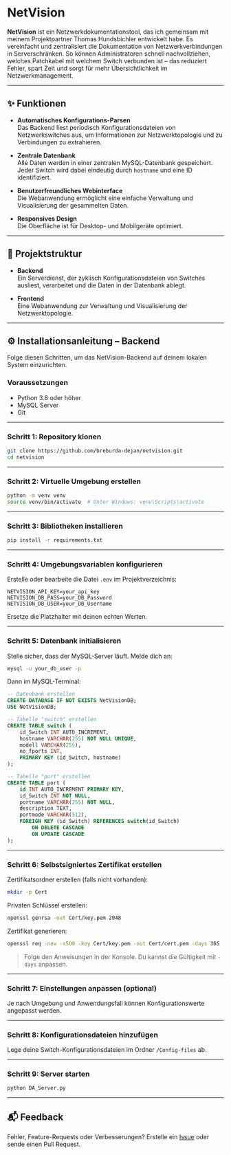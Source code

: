 # NetVision

**NetVision** ist ein Netzwerkdokumentationstool, das ich gemeinsam mit meinem Projektpartner Thomas Hundsbichler entwickelt habe. Es vereinfacht und zentralisiert die Dokumentation von Netzwerkverbindungen in Serverschränken. So können Administratoren schnell nachvollziehen, welches Patchkabel mit welchem Switch verbunden ist – das reduziert Fehler, spart Zeit und sorgt für mehr Übersichtlichkeit im Netzwerkmanagement.

---

## ✨ Funktionen

- **Automatisches Konfigurations-Parsen**  
  Das Backend liest periodisch Konfigurationsdateien von Netzwerkswitches aus, um Informationen zur Netzwerktopologie und zu Verbindungen zu extrahieren.

- **Zentrale Datenbank**  
  Alle Daten werden in einer zentralen MySQL-Datenbank gespeichert. Jeder Switch wird dabei eindeutig durch `hostname` und eine ID identifiziert.

- **Benutzerfreundliches Webinterface**  
  Die Webanwendung ermöglicht eine einfache Verwaltung und Visualisierung der gesammelten Daten.

- **Responsives Design**  
  Die Oberfläche ist für Desktop- und Mobilgeräte optimiert.

---

## 🧱 Projektstruktur

- **Backend**  
  Ein Serverdienst, der zyklisch Konfigurationsdateien von Switches ausliest, verarbeitet und die Daten in der Datenbank ablegt.

- **Frontend**  
  Eine Webanwendung zur Verwaltung und Visualisierung der Netzwerktopologie.

---

## ⚙️ Installationsanleitung – Backend

Folge diesen Schritten, um das NetVision-Backend auf deinem lokalen System einzurichten.

### Voraussetzungen

- Python 3.8 oder höher  
- MySQL Server  
- Git

---

### Schritt 1: Repository klonen

```bash
git clone https://github.com/breburda-dejan/netvision.git
cd netvision
````

---

### Schritt 2: Virtuelle Umgebung erstellen

```bash
python -m venv venv
source venv/bin/activate  # Unter Windows: venv\Scripts\activate
```

---

### Schritt 3: Bibliotheken installieren

```bash
pip install -r requirements.txt
```

---

### Schritt 4: Umgebungsvariablen konfigurieren

Erstelle oder bearbeite die Datei `.env` im Projektverzeichnis:

```env
NETVISION_API_KEY=your_api_key
NETVISION_DB_PASS=your_DB_Password
NETVISION_DB_USER=your_DB_Username
```

Ersetze die Platzhalter mit deinen echten Werten.

---

### Schritt 5: Datenbank initialisieren

Stelle sicher, dass der MySQL-Server läuft. Melde dich an:

```bash
mysql -u your_db_user -p
```

Dann im MySQL-Terminal:

```sql
-- Datenbank erstellen
CREATE DATABASE IF NOT EXISTS NetVisionDB;
USE NetVisionDB;

-- Tabelle "switch" erstellen
CREATE TABLE switch (
    id_Switch INT AUTO_INCREMENT,
    hostname VARCHAR(255) NOT NULL UNIQUE,
    modell VARCHAR(255),
    no_fports INT,
    PRIMARY KEY (id_Switch, hostname)
);

-- Tabelle "port" erstellen
CREATE TABLE port (
    id INT AUTO_INCREMENT PRIMARY KEY,
    id_Switch INT NOT NULL,
    portname VARCHAR(255) NOT NULL,
    description TEXT,
    portmode VARCHAR(512),
    FOREIGN KEY (id_Switch) REFERENCES switch(id_Switch)
        ON DELETE CASCADE
        ON UPDATE CASCADE
);
```

---

### Schritt 6: Selbstsigniertes Zertifikat erstellen

Zertifikatsordner erstellen (falls nicht vorhanden):

```bash
mkdir -p Cert
```

Privaten Schlüssel erstellen:

```bash
openssl genrsa -out Cert/key.pem 2048
```

Zertifikat generieren:

```bash
openssl req -new -x509 -key Cert/key.pem -out Cert/cert.pem -days 365
```

> Folge den Anweisungen in der Konsole. Du kannst die Gültigkeit mit `-days` anpassen.

---

### Schritt 7: Einstellungen anpassen (optional)

Je nach Umgebung und Anwendungsfall können Konfigurationswerte angepasst werden.

---

### Schritt 8: Konfigurationsdateien hinzufügen

Lege deine Switch-Konfigurationsdateien im Ordner `/Config-files` ab.

---

### Schritt 9: Server starten

```bash
python DA_Server.py
```

---

## 📬 Feedback

Fehler, Feature-Requests oder Verbesserungen?
Erstelle ein [Issue](https://github.com/breburda-dejan/netvision/issues) oder sende einen Pull Request.
